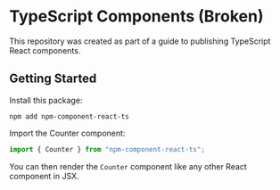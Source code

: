 # TypeScript Components (Broken)

This repository was created as part of a guide to publishing TypeScript React components.

## Getting Started

Install this package:

```shell
npm add npm-component-react-ts
```

Import the Counter component:

```js
import { Counter } from "npm-component-react-ts";
```

You can then render the `Counter` component like any other React component in JSX.
